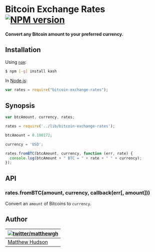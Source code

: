 # Bitcoin Exchange Rates [![NPM version](https://badge.fury.io/js/bitcoin-exchange-rates.png)](http://badge.fury.io/js/bitcoin-exchange-rates)

#### Convert any Bitcoin amount to your preferred currency.

## Installation

Using [`npm`](http://npmjs.org/):

``` sh
$ npm [-g] install kash
```

In [Node.js](http://nodejs.org/):

``` javascript
var rates = require("bitcoin-exchange-rates");
```

## Synopsis

``` javascript
var btcAmount, currency, rates;

rates = require('../lib/bitcoin-exchange-rates');

btcAmount = 0.100172;

currency = 'USD';

rates.fromBTC(btcAmount, currency, function (err, rate) {
  console.log(btcAmount + " BTC = " + rate + " " + currency);
});
```

## API

### rates.fromBTC(amount, currency, callback(err[, amount]))

Convert an `amount` of Bitcoins to `currency`. 

## Author

| [![twitter/matthewgh](http://gravatar.com/avatar/e0f8435a3df533d64b09b8aee394b8d3?s=85)](https://twitter.com/matthewgh "Follow @matthewgh on Twitter") |
|---|
| [Matthew Hudson](http://matthewhudson.me/) |